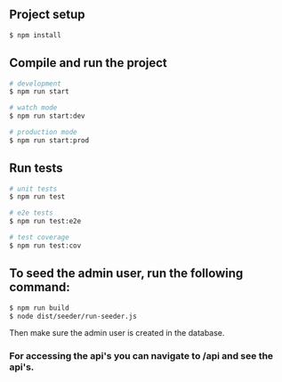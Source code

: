 ## Project setup

```bash
$ npm install
```

## Compile and run the project

```bash
# development
$ npm run start

# watch mode
$ npm run start:dev

# production mode
$ npm run start:prod
```

## Run tests

```bash
# unit tests
$ npm run test

# e2e tests
$ npm run test:e2e

# test coverage
$ npm run test:cov
```

## To seed the admin user, run the following command:

```bash
$ npm run build
$ node dist/seeder/run-seeder.js

```

Then make sure the admin user is created in the database.

### For accessing the api's you can navigate to /api and see the api's.
